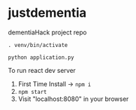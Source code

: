 # justdementia
dementiaHack project repo

`. venv/bin/activate`

`python application.py`


To run react dev server

1. First Time Install -> `npm i`
2. `npm start`
3. Visit "localhost:8080" in your browser
